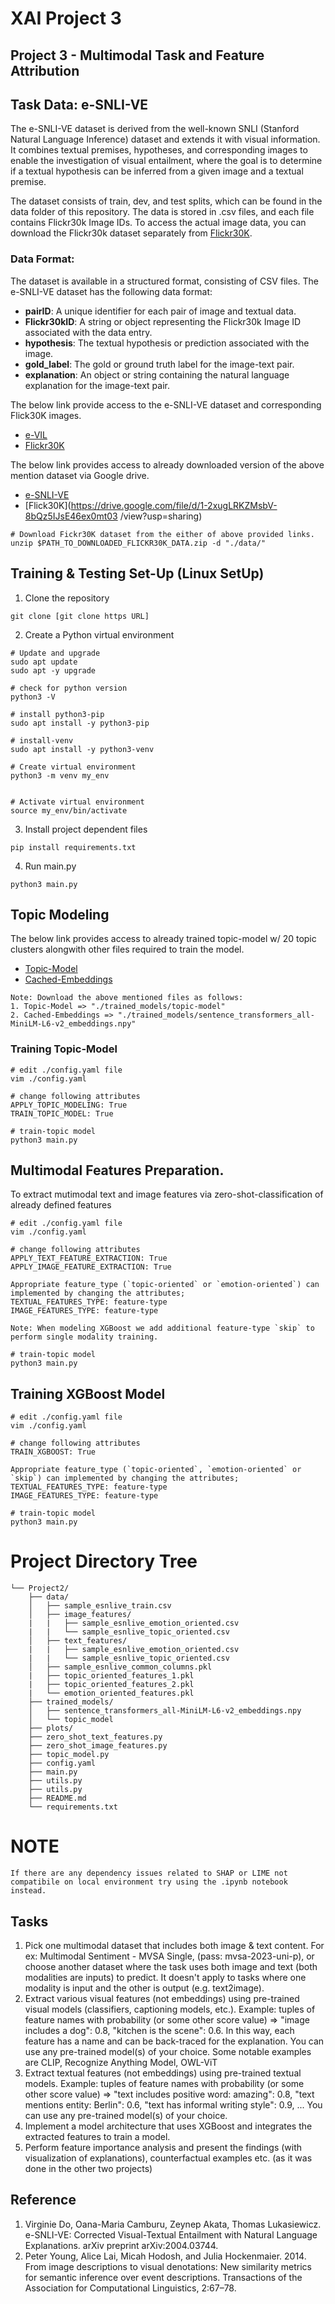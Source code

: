 # XAI Project 3
## Project 3 - Multimodal Task and Feature Attribution

## Task Data: e-SNLI-VE

The e-SNLI-VE dataset is derived from the well-known SNLI (Stanford Natural Language Inference) dataset and extends it with visual information. It combines textual premises, hypotheses, and corresponding images to enable the investigation of visual entailment, where the goal is to determine if a textual hypothesis can be inferred from a given image and a textual premise. 

The dataset consists of train, dev, and test splits, which can be found in the data folder of this repository. The data is stored in .csv files, and each file contains Flickr30k Image IDs. To access the actual image data, you can download the Flickr30k dataset separately from [Flickr30K](https://www.kaggle.com/hsankesara/flickr-image-dataset).

### Data Format: ###
The dataset is available in a structured format, consisting of CSV files. The e-SNLI-VE dataset has the following data format:

- **pairID**: A unique identifier for each pair of image and textual data.
- **Flickr30kID**: A string or object representing the Flickr30k Image ID associated with the data entry.
- **hypothesis**: The textual hypothesis or prediction associated with the image.
- **gold_label**: The gold or ground truth label for the image-text pair.
- **explanation**: An object or string containing the natural language explanation for the image-text pair.

The below link provide access to the e-SNLI-VE dataset and corresponding Flick30K images.

- [e-VIL](https://github.com/maximek3/e-ViL/tree/main)
- [Flickr30K](https://www.kaggle.com/hsankesara/flickr-image-dataset)

The below link provides access to already downloaded version of the above mention dataset via Google drive.

- [e-SNLI-VE](https://drive.google.com/file/d/105KNRwMRseTtGrYQ0PUVTpvCXSTO5zB0/view?usp=drive_link)
- [Flick30K](https://drive.google.com/file/d/1-2xugLRKZMsbV-8bQz5IJsE46ex0mt03 /view?usp=sharing)

```
# Download Fickr30K dataset from the either of above provided links.
unzip $PATH_TO_DOWNLOADED_FLICKR30K_DATA.zip -d "./data/"
```

## Training & Testing Set-Up  (Linux SetUp)

1. Clone the repository

```
git clone [git clone https URL]
```

2. Create a Python virtual environment

```
# Update and upgrade
sudo apt update
sudo apt -y upgrade

# check for python version
python3 -V

# install python3-pip
sudo apt install -y python3-pip

# install-venv
sudo apt install -y python3-venv

# Create virtual environment
python3 -m venv my_env


# Activate virtual environment
source my_env/bin/activate
```

3. Install project dependent files

```
pip install requirements.txt
```

4. Run main.py

```
python3 main.py
```

## Topic Modeling

The below link provides access to already trained topic-model w/ 20 topic clusters alongwith other files required to train the model.

- [Topic-Model](https://drive.google.com/file/d/1n4kl5uxml96lJZ5Kb0XrUIhkVmU7mKDI/view?usp=sharing)
- [Cached-Embeddings](https://drive.google.com/file/d/1--EcUuMvmwsV1L3jEgNhkbelml9ef5R0/view?usp=sharing)

```
Note: Download the above mentioned files as follows:
1. Topic-Model => "./trained_models/topic-model"
2. Cached-Embeddings => "./trained_models/sentence_transformers_all-MiniLM-L6-v2_embeddings.npy"
```

### Training Topic-Model

```
# edit ./config.yaml file
vim ./config.yaml

# change following attributes
APPLY_TOPIC_MODELING: True
TRAIN_TOPIC_MODEL: True

# train-topic model
python3 main.py
```


## Multimodal Features Preparation.

To extract mutimodal text and image features via zero-shot-classification of already defined features

```
# edit ./config.yaml file
vim ./config.yaml

# change following attributes 
APPLY_TEXT_FEATURE_EXTRACTION: True
APPLY_IMAGE_FEATURE_EXTRACTION: True

Appropriate feature_type (`topic-oriented` or `emotion-oriented`) can implemented by changing the attributes;
TEXTUAL_FEATURES_TYPE: feature-type
IMAGE_FEATURES_TYPE: feature-type

Note: When modeling XGBoost we add additional feature-type `skip` to perform single modality training.

# train-topic model
python3 main.py
```

## Training XGBoost Model

```
# edit ./config.yaml file
vim ./config.yaml

# change following attributes 
TRAIN_XGBOOST: True

Appropriate feature_type (`topic-oriented`, `emotion-oriented` or `skip`) can implemented by changing the attributes;
TEXTUAL_FEATURES_TYPE: feature-type
IMAGE_FEATURES_TYPE: feature-type

# train-topic model
python3 main.py
```



# Project Directory Tree

```
└── Project2/
    ├── data/
    │   ├── sample_esnlive_train.csv
    │   ├── image_features/
    |   |   ├── sample_esnlive_emotion_oriented.csv
    |   |   └── sample_esnlive_topic_oriented.csv
    │   ├── text_features/
    |   |   ├── sample_esnlive_emotion_oriented.csv
    |   |   └── sample_esnlive_topic_oriented.csv
    │   ├── sample_esnlive_common_columns.pkl
    |   ├── topic_oriented_features_1.pkl
    |   ├── topic_oriented_features_2.pkl
    |   └── emotion_oriented_features.pkl
    ├── trained_models/
    │   ├── sentence_transformers_all-MiniLM-L6-v2_embeddings.npy
    │   └── topic_model
    ├── plots/
    ├── zero_shot_text_features.py
    ├── zero_shot_image_features.py
    ├── topic_model.py
    ├── config.yaml
    ├── main.py
    ├── utils.py
    ├── utils.py
    ├── README.md
    └── requirements.txt
```

# NOTE

```
If there are any dependency issues related to SHAP or LIME not compatibile on local environment try using the .ipynb notebook instead. 
```
## Tasks
1.	Pick one multimodal dataset that includes both image & text content. For ex: Multimodal Sentiment - MVSA Single, (pass: mvsa-2023-uni-p), or choose another dataset where the task uses both image and text (both modalities are inputs) to predict. It doesn't apply to tasks where one modality is input and the other is output (e.g. text2image).
2.	Extract various visual features (not embeddings) using pre-trained visual models (classifiers, captioning models, etc.). Example: tuples of feature names with probability (or some other score value) => "image includes a dog": 0.8, "kitchen is the scene": 0.6. In this way, each feature has a name and can be back-traced for the explanation.
You can use any pre-trained model(s) of your choice. Some notable examples are CLIP, Recognize Anything Model, OWL-ViT
3.	Extract textual features (not embeddings) using pre-trained textual models. Example: tuples of feature names with probability (or some other score value) => "text includes positive word: amazing": 0.8, "text mentions entity: Berlin": 0.6, "text has informal writing style": 0.9, ...
You can use any pre-trained model(s) of your choice.
4.	Implement a model architecture that uses XGBoost and integrates the extracted features to train a model.
5.	Perform feature importance analysis and present the findings (with visualization of explanations), counterfactual examples etc. (as it was done in the other two projects)

## Reference

1. Virginie Do, Oana-Maria Camburu, Zeynep Akata, Thomas Lukasiewicz. e-SNLI-VE: Corrected Visual-Textual Entailment with Natural Language Explanations. arXiv preprint arXiv:2004.03744.
2. Peter Young, Alice Lai, Micah Hodosh, and Julia Hockenmaier. 2014. From image descriptions to visual denotations: New similarity metrics for semantic inference over event descriptions. Transactions of the Association for Computational Linguistics, 2:67–78.

